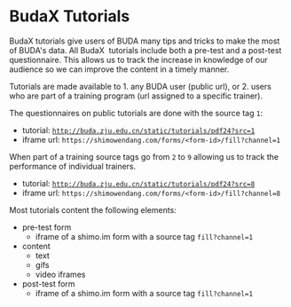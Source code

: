 # BudaX Tutorials

BudaX tutorials give users of BUDA many tips and tricks to make the most of BUDA's data. All BudaX  tutorials include both a pre-test and a post-test questionnaire. This allows us to track the increase in knowledge of our audience so we can improve the content in a timely manner.

Tutorials are made available to 1. any BUDA user (public url), or 2. users who are part of a training program (url assigned to a specific trainer). 

The questionnaires on public tutorials are done with the source tag `1`:

*   tutorial: [`http://buda.zju.edu.cn/static/tutorials/pdf24?src=1`](http://buda.zju.edu.cn/static/tutorials/pdf24?source=1)
*   iframe url: `https://shimowendang.com/forms/<form-id>/fill?channel=1`

When part of a training source tags go from `2` to `9` allowing us to track the performance of individual trainers. 

*   tutorial: [`http://buda.zju.edu.cn/static/tutorials/pdf24?src=8`](http://buda.zju.edu.cn/static/tutorials/pdf24?source=1)
*   iframe url: `https://shimowendang.com/forms/<form-id>/fill?channel=8`

Most tutorials content the following elements:

*   pre-test form
    *   iframe of a shimo.im form with a source tag `fill?channel=1`
*   content
    *   text
    *   gifs
    *   video iframes
*   post-test form
    *   iframe of a shimo.im form with a source tag `fill?channel=1`
